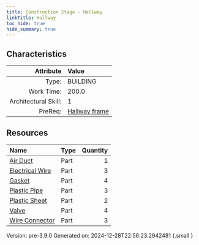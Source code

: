 ```yaml
---
title: Construction Stage - Hallway
linkTitle: Hallway
toc_hide: true
hide_summary: true
---
```


## Characteristics

| Attribute      | Value |
|--------:|:------|
|Type:|BUILDING|
|Work Time:|200.0|
|Architectural Skill:|1|
|PreReq:|[Hallway frame](/docs/definitions/construction/hallway-frame)|

## Resources

| Name | Type | Quantity |
|:-----|:-----|-----:|
|[Air Duct](/docs/definitions/part/air-duct)|Part|1|
|[Electrical Wire](/docs/definitions/part/electrical-wire)|Part|3|
|[Gasket](/docs/definitions/part/gasket)|Part|4|
|[Plastic Pipe](/docs/definitions/part/plastic-pipe)|Part|3|
|[Plastic Sheet](/docs/definitions/part/plastic-sheet)|Part|2|
|[Valve](/docs/definitions/part/valve)|Part|4|
|[Wire Connector](/docs/definitions/part/wire-connector)|Part|3|



Version: pre-3.9.0 Generated on: 2024-12-28T22:56:23.2942481
{.small }